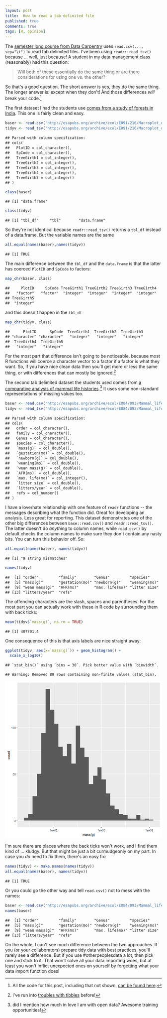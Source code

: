 ```yaml
--- 
layout: post 
title:  How to read a tab delimited file
published: true 
comments: true
tags: [R, opinion] 
---
```


The [semester long course from Data Carpentry](http://www.datacarpentry.org/semester-biology/) uses `read.csv(..., sep="\t")` to read tab delimited files. I've been using `readr::read_tsv()` because ... well, just because! A student in my data management class (reasonably) had this question:

> Will both of these essentially do the same thing or are there considerations
> for using one vs. the other?

So that's a good question. The short answer is yes, they do the same thing. The longer answer is: except when they don't! And those differences *will* break your code.[^allthecode]



The first dataset I had the students use [comes from a study of forests in India](http://esapubs.org/archive/ecol/E091/216/). This one is fairly clean and easy.


```r
baser <- read.csv("http://esapubs.org/archive/ecol/E091/216/Macroplot_data_Rev.txt", sep="\t")
tidyv <- read_tsv("http://esapubs.org/archive/ecol/E091/216/Macroplot_data_Rev.txt")
```

```
## Parsed with column specification:
## cols(
##   PlotID = col_character(),
##   SpCode = col_character(),
##   TreeGirth1 = col_integer(),
##   TreeGirth2 = col_integer(),
##   TreeGirth3 = col_integer(),
##   TreeGirth4 = col_integer(),
##   TreeGirth5 = col_integer()
## )
```

```r
class(baser) 
```

```
## [1] "data.frame"
```

```r
class(tidyv)
```

```
## [1] "tbl_df"     "tbl"        "data.frame"
```

So they're not identical because `readr::read_tsv()` returns a `tbl_df` instead of a data.frame. But the variable names are the same


```r
all.equal(names(baser),names(tidyv))
```

```
## [1] TRUE
```

The main difference between the `tbl_df` and the `data.frame` is that the latter has coerced `PlotID` and `SpCode` to factors:


```r
map_chr(baser, class)
```

```
##     PlotID     SpCode TreeGirth1 TreeGirth2 TreeGirth3 TreeGirth4 
##   "factor"   "factor"  "integer"  "integer"  "integer"  "integer" 
## TreeGirth5 
##  "integer"
```

and this doesn't happen in the `tbl_df`


```r
map_chr(tidyv, class)
```

```
##      PlotID      SpCode  TreeGirth1  TreeGirth2  TreeGirth3 
## "character" "character"   "integer"   "integer"   "integer" 
##  TreeGirth4  TreeGirth5 
##   "integer"   "integer"
```

For the most part that difference isn't going to be noticeable, because most R functions will coerce a character vector to a factor if a factor is what they want. So, if you have nice clean data then you'll get more or less the same thing, or with differences that can mostly be ignored.[^tibbletrouble] 

The second tab delimited dataset the students used comes from [a comparative analysis of mammal life histories](http://esapubs.org/archive/ecol/E084/093/).[^opendata] It uses some non-standard representations of missing values too.


```r
baser <- read.csv("http://esapubs.org/archive/ecol/E084/093/Mammal_lifehistories_v2.txt", sep="\t", na.strings = c("-999","-999.00"))
tidyv <- read_tsv("http://esapubs.org/archive/ecol/E084/093/Mammal_lifehistories_v2.txt", na = c("-999","-999.00"))
```

```
## Parsed with column specification:
## cols(
##   order = col_character(),
##   family = col_character(),
##   Genus = col_character(),
##   species = col_character(),
##   `mass(g)` = col_double(),
##   `gestation(mo)` = col_double(),
##   `newborn(g)` = col_double(),
##   `weaning(mo)` = col_double(),
##   `wean mass(g)` = col_double(),
##   `AFR(mo)` = col_double(),
##   `max. life(mo)` = col_integer(),
##   `litter size` = col_double(),
##   `litters/year` = col_double(),
##   refs = col_number()
## )
```

I have a love/hate relationship with one feature of `readr` functions -- the messages describing what the function did. Great for developing an analysis. Less great for reporting. This dataset demonstrates one of the other big differences between `base::read.csv()` and `readr::read_tsv()`. The latter doesn't do *anything* to column names, while `read.csv()` by default checks the column names to make sure they don't contain any nasty bits. You can turn this behavior off. So:


```r
all.equal(names(baser), names(tidyv))
```

```
## [1] "9 string mismatches"
```


```r
names(tidyv)
```

```
##  [1] "order"         "family"        "Genus"         "species"      
##  [5] "mass(g)"       "gestation(mo)" "newborn(g)"    "weaning(mo)"  
##  [9] "wean mass(g)"  "AFR(mo)"       "max. life(mo)" "litter size"  
## [13] "litters/year"  "refs"
```

The offending characters are the slash, spaces and parentheses. For the most part you can actually work with these in R code by surrounding them with back ticks:


```r
mean(tidyv$`mass(g)`, na.rm = TRUE)
```

```
## [1] 407701.4
```

One consequence of this is that axis labels are nice straight away:


```r
ggplot(tidyv, aes(x=`mass(g)`)) + geom_histogram() + 
  scale_x_log10()
```

```
## `stat_bin()` using `bins = 30`. Pick better value with `binwidth`.
```

```
## Warning: Removed 89 rows containing non-finite values (stat_bin).
```

![plot of chunk unnamed-chunk-24](/figure/how-to-read-tab-delimited-files/unnamed-chunk-24-1.png)

I'm sure there are places where the back ticks won't work, and I find them kind of ... kludgy. But that might be just a bit curmudgeonly on my part. In case you *do* need to fix them, there's an easy fix:


```r
names(tidyv) <- make.names(names(tidyv))
all.equal(names(baser), names(tidyv))
```

```
## [1] TRUE
```

Or you could go the other way and tell `read.csv()` not to mess with the names:


```r
baser <- read.csv("http://esapubs.org/archive/ecol/E084/093/Mammal_lifehistories_v2.txt", sep="\t", na.strings = c("-999","-999.00"), check.names = FALSE)
names(baser)
```

```
##  [1] "order"         "family"        "Genus"         "species"      
##  [5] "mass(g)"       "gestation(mo)" "newborn(g)"    "weaning(mo)"  
##  [9] "wean mass(g)"  "AFR(mo)"       "max. life(mo)" "litter size"  
## [13] "litters/year"  "refs"
```

On the whole, I can't see much difference between the two approaches. If you (or your collaborators) prepare tidy data with best practices, you'll rarely see a difference. But if you use #otherpeoplesdata a lot, then pick one and stick to it. That won't solve all your data importing woes, but at least you won't inflict unexpected ones on yourself by forgetting what your data import function does! 

[^allthecode]: All the code for this post, including that not shown, [can be found here](https://github.com/atyre2/atyre2.github.io/raw/master/_drafts/how-to-read-tab-delimited-files.Rmd).

[^tibbletrouble]: I've run into [troubles with tibbles](http://atyre2.github.io/2016/04/25/the-trouble-with-tibbles.html) before!

[^opendata]: did I mention how much in love I am with open data? Awesome training opportunities!
